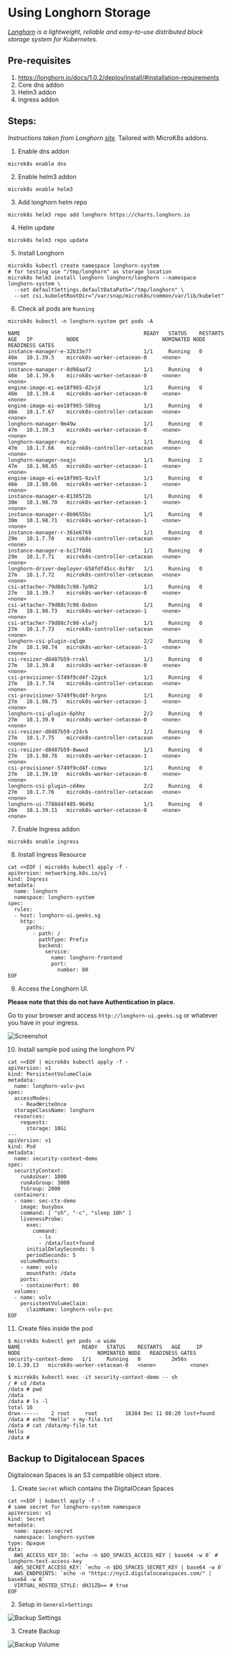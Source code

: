 # Using Longhorn Storage

_[Longhorn](https://longhorn.io/docs/1.0.2/what-is-longhorn/) is a lightweight, reliable and easy-to-use distributed block storage system for Kubernetes._

## Pre-requisites

1.  https://longhorn.io/docs/1.0.2/deploy/install/#installation-requirements
2.  Core dns addon 
3.  Helm3 addon
4.  Ingress addon


## Steps: 

_Instructions taken from Longhorn [site](https://longhorn.io/docs/1.0.2/deploy/install/install-with-helm/)._  Tailored with MicroK8s addons.

1. Enable dns addon

```
microk8s enable dns
```

2. Enable helm3 addon

```
microk8s enable helm3
```

3. Add longhorn helm repo 

```
microk8s helm3 repo add longhorn https://charts.longhorn.io
```

4. Helm update

```
microk8s helm3 repo update
```

5. Install Longhorn

```
microk8s kubectl create namespace longhorn-system
# for testing use "/tmp/longhorn" as storage location
microk8s helm3 install longhorn longhorn/longhorn --namespace longhorn-system \
  --set defaultSettings.defaultDataPath="/tmp/longhorn" \
  --set csi.kubeletRootDir="/var/snap/microk8s/common/var/lib/kubelet"
```

6.  Check all pods are `Running`

```
microk8s kubectl -n longhorn-system get pods -A

NAME                                        READY   STATUS    RESTARTS   AGE   IP           NODE                           NOMINATED NODE   READINESS GATES
instance-manager-e-32b33e77                 1/1     Running   0          46m   10.1.39.5    microk8s-worker-cetacean-0     <none>           <none>
instance-manager-r-0d98aaf2                 1/1     Running   0          46m   10.1.39.6    microk8s-worker-cetacean-0     <none>           <none>
engine-image-ei-ee18f965-d2vjd              1/1     Running   0          46m   10.1.39.4    microk8s-worker-cetacean-0     <none>           <none>
engine-image-ei-ee18f965-58hsg              1/1     Running   0          46m   10.1.7.67    microk8s-controller-cetacean   <none>           <none>
longhorn-manager-9m49w                      1/1     Running   0          47m   10.1.39.3    microk8s-worker-cetacean-0     <none>           <none>
longhorn-manager-mvtcp                      1/1     Running   0          47m   10.1.7.66    microk8s-controller-cetacean   <none>           <none>
longhorn-manager-nxqjn                      1/1     Running   2          47m   10.1.98.65   microk8s-worker-cetacean-1     <none>           <none>
engine-image-ei-ee18f965-9zvlf              1/1     Running   0          46m   10.1.98.66   microk8s-worker-cetacean-1     <none>           <none>
instance-manager-e-8130572b                 1/1     Running   0          30m   10.1.98.70   microk8s-worker-cetacean-1     <none>           <none>
instance-manager-r-0b9655bc                 1/1     Running   0          30m   10.1.98.71   microk8s-worker-cetacean-1     <none>           <none>
instance-manager-r-361e6769                 1/1     Running   0          29m   10.1.7.70    microk8s-controller-cetacean   <none>           <none>
instance-manager-e-bc17fd46                 1/1     Running   0          29m   10.1.7.71    microk8s-controller-cetacean   <none>           <none>
longhorn-driver-deployer-658fdf45cc-8sf8r   1/1     Running   0          27m   10.1.7.72    microk8s-controller-cetacean   <none>           <none>
csi-attacher-79d88c7c98-7p9h2               1/1     Running   0          27m   10.1.39.7    microk8s-worker-cetacean-0     <none>           <none>
csi-attacher-79d88c7c98-8xbnn               1/1     Running   0          27m   10.1.98.73   microk8s-worker-cetacean-1     <none>           <none>
csi-attacher-79d88c7c98-xlw7j               1/1     Running   0          27m   10.1.7.73    microk8s-controller-cetacean   <none>           <none>
longhorn-csi-plugin-cqlqm                   2/2     Running   0          27m   10.1.98.74   microk8s-worker-cetacean-1     <none>           <none>
csi-resizer-d8487b59-rrxkl                  1/1     Running   0          27m   10.1.39.8    microk8s-worker-cetacean-0     <none>           <none>
csi-provisioner-5749f9cd4f-22gck            1/1     Running   0          27m   10.1.7.74    microk8s-controller-cetacean   <none>           <none>
csi-provisioner-5749f9cd4f-hrgnn            1/1     Running   0          27m   10.1.98.75   microk8s-worker-cetacean-1     <none>           <none>
longhorn-csi-plugin-6phhz                   2/2     Running   0          27m   10.1.39.9    microk8s-worker-cetacean-0     <none>           <none>
csi-resizer-d8487b59-z24rk                  1/1     Running   0          27m   10.1.7.75    microk8s-controller-cetacean   <none>           <none>
csi-resizer-d8487b59-8wwxd                  1/1     Running   0          27m   10.1.98.76   microk8s-worker-cetacean-1     <none>           <none>
csi-provisioner-5749f9cd4f-ccmwx            1/1     Running   0          27m   10.1.39.10   microk8s-worker-cetacean-0     <none>           <none>
longhorn-csi-plugin-cd4mx                   2/2     Running   0          27m   10.1.7.76    microk8s-controller-cetacean   <none>           <none>
longhorn-ui-7788d4f485-9649z                1/1     Running   0          26m   10.1.39.11   microk8s-worker-cetacean-0     <none>           <none>

```
7.  Enable Ingress addon

```
microk8s enable ingress
```

8.  Install Ingress Resource

```
cat <<EOF | microk8s kubectl apply -f -
apiVersion: networking.k8s.io/v1
kind: Ingress
metadata:
  name: longhorn
  namespace: longhorn-system
spec:
  rules:
  - host: longhorn-ui.geeks.sg
    http:
      paths:
        - path: /
          pathType: Prefix
          backend:
            service:
              name: longhorn-frontend
              port:
                number: 80
EOF
```

9. Access the Longhorn UI.

**Please note that this do not have Authentication in place.**

Go to your browser and access `http://longhorn-ui.geeks.sg` or whatever you have in your ingress.

![Screenshot](assets/longhorn-ui.png)


10. Install sample pod using the longhorn PV

```
cat <<EOF | microk8s kubectl apply -f -
apiVersion: v1
kind: PersistentVolumeClaim
metadata:
  name: longhorn-volv-pvc
spec:
  accessModes:
    - ReadWriteOnce
  storageClassName: longhorn
  resources:
    requests:
      storage: 10Gi
---
apiVersion: v1
kind: Pod
metadata:
  name: security-context-demo
spec:
  securityContext:
    runAsUser: 1000
    runAsGroup: 3000
    fsGroup: 2000
  containers:
  - name: sec-ctx-demo
    image: busybox
    command: [ "sh", "-c", "sleep 10h" ]
    livenessProbe:
      exec:
        command:
          - ls
          - /data/lost+found
      initialDelaySeconds: 5
      periodSeconds: 5
    volumeMounts:
    - name: volv
      mountPath: /data
    ports:
    - containerPort: 80
  volumes:
  - name: volv
    persistentVolumeClaim:
      claimName: longhorn-volv-pvc         
EOF
```

11. Create files inside the pod

```
$ microk8s kubectl get pods -o wide
NAME                    READY   STATUS    RESTARTS   AGE     IP           NODE                         NOMINATED NODE   READINESS GATES
security-context-demo   1/1     Running   0          2m56s   10.1.39.13   microk8s-worker-cetacean-0   <none>           <none>

$ microk8s kubectl exec -it security-context-demo -- sh
/ # cd /data
/data # pwd
/data
/data # ls -l
total 16
drwx------    2 root     root         16384 Dec 11 08:20 lost+found
/data # echo "Hello" > my-file.txt
/data # cat /data/my-file.txt 
Hello
/data # 
```

## Backup to Digitalocean Spaces

Digitalocean Spaces is an S3 compatible object store.

1.  Create `Secret` which contains the DigitalOcean Spaces


```
cat <<EOF | kubectl apply -f -
# same secret for longhorn-system namespace
apiVersion: v1
kind: Secret
metadata:
  name: spaces-secret
  namespace: longhorn-system
type: Opaque
data:
  AWS_ACCESS_KEY_ID: `echo -n $DO_SPACES_ACCESS_KEY | base64 -w 0` # longhorn-test-access-key
  AWS_SECRET_ACCESS_KEY: `echo -n $DO_SPACES_SECRET_KEY | base64 -w 0`
  AWS_ENDPOINTS: `echo -n "https://nyc3.digitaloceanspaces.com/" | base64 -w 0`
  VIRTUAL_HOSTED_STYLE: dHJ1ZQ== # true
EOF
```

2. Setup in `General>Settings`

![Backup Settings](assets/longhorn-backup-settings.png)

3. Create Backup

![Backup Volume](assets/longhorn-backup-volume.png)